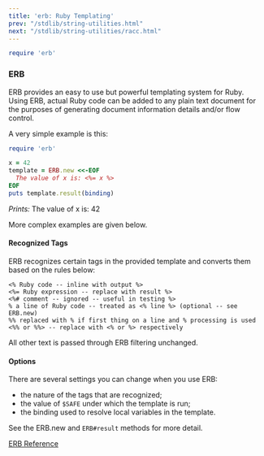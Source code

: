 ```yaml
---
title: 'erb: Ruby Templating'
prev: "/stdlib/string-utilities.html"
next: "/stdlib/string-utilities/racc.html"
---
```



```ruby
require 'erb'
```

### ERB



ERB provides an easy to use but powerful templating system for Ruby.
Using ERB, actual Ruby code can be added to any plain text document for
the purposes of generating document information details and/or flow
control.

A very simple example is this:


```ruby
require 'erb'

x = 42
template = ERB.new <<-EOF
  The value of x is: <%= x %>
EOF
puts template.result(binding)
```

*Prints:* The value of x is: 42

More complex examples are given below.

#### Recognized Tags

ERB recognizes certain tags in the provided template and converts them
based on the rules below:


```
<% Ruby code -- inline with output %>
<%= Ruby expression -- replace with result %>
<%# comment -- ignored -- useful in testing %>
% a line of Ruby code -- treated as <% line %> (optional -- see ERB.new)
%% replaced with % if first thing on a line and % processing is used
<%% or %%> -- replace with <% or %> respectively
```

All other text is passed through ERB filtering unchanged.

#### Options

There are several settings you can change when you use ERB:

* the nature of the tags that are recognized;
* the value of `$SAFE` under which the template is run;
* the binding used to resolve local variables in the template.

See the ERB.new and `ERB#result` methods for more detail.

<a href='https://ruby-doc.org/stdlib-2.5.0/libdoc/erb/rdoc/ERB.html'
class='ruby-doc remote' target='_blank'>ERB Reference</a>

